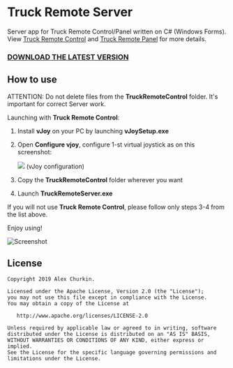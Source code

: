 Truck Remote Server
====================
Server app for Truck Remote Control/Panel written on C# (Windows Forms). View [Truck Remote Control](https://github.com/alexChurkin/TruckRemoteControl) and [Truck Remote Panel](https://github.com/alexChurkin/TruckRemotePanel) for more details.

### [DOWNLOAD THE LATEST VERSION](https://drive.google.com/drive/folders/1eZuEEp7o_r0iVNS5q6rrBKuBrt6ZjRUL?usp=sharing)

## How to use
ATTENTION: Do not delete files from the **TruckRemoteControl** folder. It's important for correct Server work.

Launching with **Truck Remote Control**:
1) Install **vJoy** on your PC by launching **vJoySetup.exe**
2) Open **Configure vjoy**, configure 1-st virtual joystick as on this screenshot:

    ![](https://github.com/alexChurkin/TruckRemoteServer/raw/master/Screenshot_vjoy_conf.png)
	(vJoy configuration)
	
3) Сopy the **TruckRemoteControl** folder wherever you want
4) Launch **TruckRemoteServer.exe**


If you will not use **Truck Remote Control**, please follow only steps 3-4 from the list above.

Enjoy using!

![Screenshot](https://github.com/alexChurkin/TruckRemoteServer/raw/master/Screenshot.png)


## License

    Copyright 2019 Alex Churkin.

    Licensed under the Apache License, Version 2.0 (the "License");
    you may not use this file except in compliance with the License.
    You may obtain a copy of the License at

       http://www.apache.org/licenses/LICENSE-2.0

    Unless required by applicable law or agreed to in writing, software
    distributed under the License is distributed on an "AS IS" BASIS,
    WITHOUT WARRANTIES OR CONDITIONS OF ANY KIND, either express or implied.
    See the License for the specific language governing permissions and
    limitations under the License.